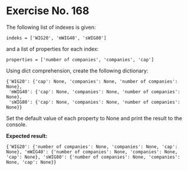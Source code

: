 # Exercise No. 168

The following list of indexes is given:


    indeks = ['WIG20', 'mWIG40', 'sWIG80']


and a list of properties for each index:


    properties = ['number of companies', 'companies', 'cap']


Using dict comprehension, create the following dictionary:


    {'WIG20': {'cap': None, 'companies': None, 'number of companies': None},
     'mWIG40': {'cap': None, 'companies': None, 'number of companies': None},
     'sWIG80': {'cap': None, 'companies': None, 'number of companies': None}}


Set the default value of each property to None and print the result to the console.


**Expected result:**


    {'WIG20': {'number of companies': None, 'companies': None, 'cap': None}, 'mWIG40': {'number of companies': None, 'companies': None, 'cap': None}, 'sWIG80': {'number of companies': None, 'companies': None, 'cap': None}}